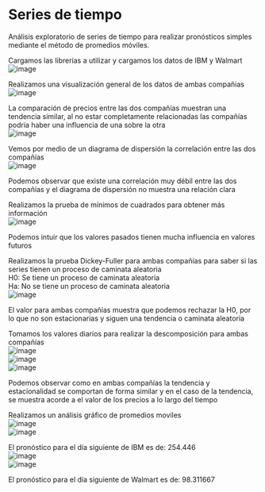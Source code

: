 # Series de tiempo

Análisis exploratorio de series de tiempo para realizar pronósticos simples mediante el método de promedios móviles.

Cargamos las librerías a utilizar y cargamos los datos de IBM y Walmart
<br>![image](https://github.com/user-attachments/assets/a17fbdfe-f5db-425d-b2bc-7951b50ab67d)

Realizamos una visualización general de los datos de ambas compañias
<br>![image](https://github.com/user-attachments/assets/2e4941fe-e452-49f0-8815-faaac90cf815)

La comparación de precios entre las dos compañías muestran una tendencia similar, al no estar completamente relacionadas las compañías podria haber una influencia de una sobre la otra
<br>![image](https://github.com/user-attachments/assets/7289baf7-6977-4b3a-a52e-aa9fef19094e)

Vemos por medio de un diagrama de dispersión la correlación entre las dos compañías
<br>![image](https://github.com/user-attachments/assets/264e3437-6f2c-4fa6-98f1-314c7dd77435)

Podemos observar que existe una correlación muy débil entre las dos compañías y el diagrama de dispersión no muestra una relación clara

Realizamos la prueba de mínimos de cuadrados para obtener más información
<br>![image](https://github.com/user-attachments/assets/95d8e1f8-2029-4962-b773-16b596ecec0e)

Podemos intuir que los valores pasados tienen mucha influencia en valores futuros

Realizamos la prueba Dickey-Fuller para ambas compañías para saber si las series tienen un proceso de caminata aleatoria 
<br>H0: Se tiene un proceso de caminata aleatoria 
<br>Ha: No se tiene un proceso de caminata aleatoria
<br>![image](https://github.com/user-attachments/assets/f3d99d0c-646b-4af2-a4c2-bdd0a38d096d)

El valor para ambas compañías muestra que podemos rechazar la H0, por lo que no son estacionarias y siguen una tendencia o caminata aleatoria

Tomamos los valores diarios para realizar la descomposición para ambas compañías
<br>![image](https://github.com/user-attachments/assets/38308427-507c-475f-b357-565a8ef0ff2a)
<br>![image](https://github.com/user-attachments/assets/bae9769c-a3d7-4632-8906-fceaf2a55672)
<br>![image](https://github.com/user-attachments/assets/104e57b8-6d30-441d-9900-a2e035dd04aa)

Podemos observar como en ambas compañías la tendencia y estacionalidad se comportan de forma similar y en el caso de la tendencia, se muestra acorde a el valor de los precios a lo largo del tiempo

Realizamos un análisis gráfico de promedios moviles
<br>![image](https://github.com/user-attachments/assets/23d8ee48-faf5-4c26-86d2-f44aa6db3c49)
<br>![image](https://github.com/user-attachments/assets/78843939-50f2-4308-b477-0657a32fea03)

El pronóstico para el día siguiente de IBM es de: 254.446
<br>![image](https://github.com/user-attachments/assets/bc166cc5-23fc-4954-b173-684bf7595795)
<br>![image](https://github.com/user-attachments/assets/62c79275-1c1f-454f-a37a-db76f1f2549d)

El pronóstico para el día siguiente de Walmart es de: 98.311667
